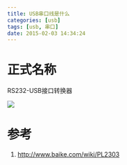 ```yaml
---
title: USB串口线是什么
categories: [usb]
tags: [usb, 串口]
date: 2015-02-03 14:34:24
---
```


# 正式名称

RS232-USB接口转换器

![](/img/USB串口线是什么-01.jpg)


# 参考

1.  <http://www.baike.com/wiki/PL2303>
